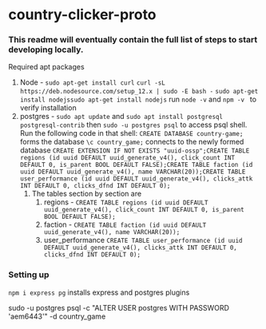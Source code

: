 # country-clicker-proto
### This readme will eventually contain the full list of steps to start developing locally.
Required apt packages 

1. Node - `sudo apt-get install curl`
`curl -sL https://deb.nodesource.com/setup_12.x | sudo -E bash -`
`sudo apt-get install nodejssudo apt-get install nodejs`
run `node -v` and `npm -v ` to verify installation
2. postgres - `sudo apt update` and `sudo apt install postgresql postgresql-contrib` then
`sudo -u postgres psql` to access psql shell.  Run the following code in that shell:
`CREATE DATABASE country-game; ` forms the database
`\c country_game;` connects to the newly formed database `CREATE EXTENSION IF NOT EXISTS "uuid-ossp";CREATE TABLE regions (id uuid DEFAULT uuid_generate_v4(), click_count INT DEFAULT 0, is_parent BOOL DEFAULT FALSE);CREATE TABLE faction (id uuid DEFAULT uuid_generate_v4(), name VARCHAR(20));CREATE TABLE user_performance (id uuid DEFAULT uuid_generate_v4(), clicks_attk INT DEFAULT 0, clicks_dfnd INT DEFAULT 0);
`    
    1. The tables section by section are  
        1. regions - `CREATE TABLE regions (id uuid DEFAULT uuid_generate_v4(), click_count INT DEFAULT 0, is_parent BOOL DEFAULT FALSE);`
        2. faction - `CREATE TABLE faction (id uuid DEFAULT uuid_generate_v4(), name VARCHAR(20));`
        3. user_performance `CREATE TABLE user_performance (id uuid DEFAULT uuid_generate_v4(), clicks_attk INT DEFAULT 0, clicks_dfnd INT DEFAULT 0);`
        
        
### Setting up
`npm i express pg` installs express and postgres plugins

 sudo -u postgres psql -c "ALTER USER postgres WITH PASSWORD 'aem6443'" -d country_game
